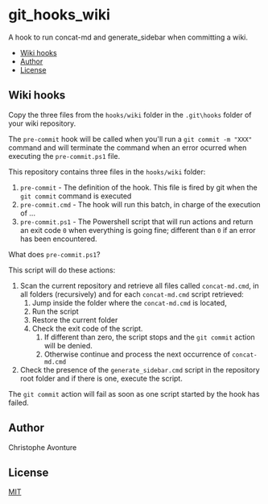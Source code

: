 # git_hooks_wiki

A hook to run concat-md and generate_sidebar when committing a wiki.

* [Wiki hooks](#wiki-hooks)
* [Author](#author)
* [License](#license)

## Wiki hooks

Copy the three files from the `hooks/wiki` folder in the `.git\hooks` folder of your wiki repository.

The `pre-commit` hook will be called when you'll run a `git commit -m "XXX"` command and will terminate the command when an error ocurred when executing the `pre-commit.ps1` file.

This repository contains three files in the `hooks/wiki` folder:

1. `pre-commit` - The definition of the hook. This file is fired by git when the `git commit` command is executed
2. `pre-commit.cmd` - The hook will run this batch, in charge of the execution of ...
3. `pre-commit.ps1` - The Powershell script that will run actions and return an exit code `0` when everything is going fine; different than `0` if an error has been encountered.

What does `pre-commit.ps1`?

This script will do these actions:

1. Scan the current repository and retrieve all files called `concat-md.cmd`, in all folders (recursively) and for each `concat-md.cmd` script retrieved:
   1. Jump inside the folder where the `concat-md.cmd` is located,
   2. Run the script
   3. Restore the current folder
   4. Check the exit code of the script.
      1. If different than zero, the script stops and the `git commit` action will be denied.
      2. Otherwise continue and process the next occurrence of `concat-md.cmd`
2. Check the presence of the `generate_sidebar.cmd` script in the repository root folder and if there is one, execute the script.

The `git commit` action will fail as soon as one script started by the hook has failed.

## Author

Christophe Avonture

## License

[MIT](LICENSE)
